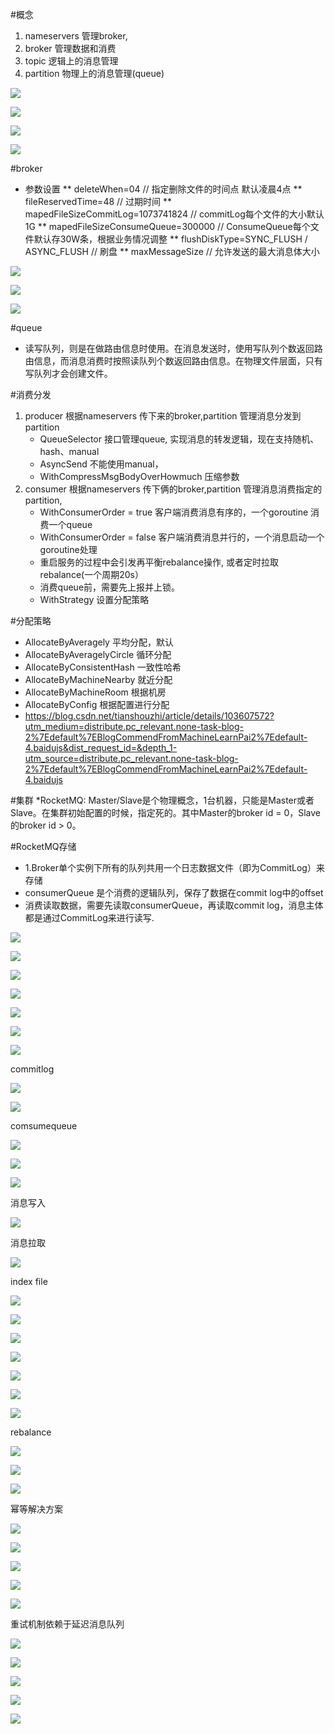 #概念

1. nameservers 管理broker,
2. broker 管理数据和消费
3. topic 逻辑上的消息管理
4. partition 物理上的消息管理(queue)

![](/Users/libinbin/Library/Application%20Support/marktext/images/2023-05-06-13-52-06-image.png)

![](/Users/libinbin/Library/Application%20Support/marktext/images/2023-05-06-11-41-06-image.png)

![](/Users/libinbin/Library/Application%20Support/marktext/images/2023-05-06-11-46-48-image.png)

![](/Users/libinbin/Library/Application%20Support/marktext/images/2023-05-06-13-23-48-image.png)

#broker

* 参数设置
    ** deleteWhen=04  // 指定删除文件的时间点 默认凌晨4点
    ** fileReservedTime=48 // 过期时间
    ** mapedFileSizeCommitLog=1073741824 // commitLog每个文件的大小默认1G 
    ** mapedFileSizeConsumeQueue=300000  // ConsumeQueue每个文件默认存30W条，根据业务情况调整
    ** flushDiskType=SYNC_FLUSH / ASYNC_FLUSH // 刷盘
    ** maxMessageSize // 允许发送的最大消息体大小

![](/Users/libinbin/Library/Application%20Support/marktext/images/2023-05-06-13-38-13-image.png)

![](/Users/libinbin/Library/Application%20Support/marktext/images/2023-05-06-13-39-18-image.png)

![](/Users/libinbin/Library/Application%20Support/marktext/images/2023-05-06-13-58-22-image.png)

#queue

* 读写队列，则是在做路由信息时使用。在消息发送时，使用写队列个数返回路由信息，而消息消费时按照读队列个数返回路由信息。在物理文件层面，只有写队列才会创建文件。

#消费分发

1. producer 根据nameservers 传下来的broker,partition 管理消息分发到partition
   * QueueSelector 接口管理queue, 实现消息的转发逻辑，现在支持随机、hash、manual
   * AsyncSend  不能使用manual， 
   * WithCompressMsgBodyOverHowmuch 压缩参数
2. consumer 根据nameservers 传下俩的broker,partition 管理消息消费指定的partition, 
   * WithConsumerOrder = true 客户端消费消息有序的，一个goroutine 消费一个queue
   * WithConsumerOrder = false 客户端消费消息并行的，一个消息启动一个goroutine处理
   * 重启服务的过程中会引发再平衡rebalance操作, 或者定时拉取rebalance(一个周期20s）
   * 消费queue前，需要先上报并上锁。    
   * WithStrategy 设置分配策略

#分配策略

* AllocateByAveragely 平均分配，默认
* AllocateByAveragelyCircle 循环分配
* AllocateByConsistentHash 一致性哈希
* AllocateByMachineNearby  就近分配
* AllocateByMachineRoom   根据机房
* AllocateByConfig  根据配置进行分配
* https://blog.csdn.net/tianshouzhi/article/details/103607572?utm_medium=distribute.pc_relevant.none-task-blog-2%7Edefault%7EBlogCommendFromMachineLearnPai2%7Edefault-4.baidujs&dist_request_id=&depth_1-utm_source=distribute.pc_relevant.none-task-blog-2%7Edefault%7EBlogCommendFromMachineLearnPai2%7Edefault-4.baidujs

#集群
*RocketMQ: Master/Slave是个物理概念，1台机器，只能是Master或者Slave。在集群初始配置的时候，指定死的。其中Master的broker id = 0，Slave的broker id > 0。

#RocketMQ存储

* 1.Broker单个实例下所有的队列共用一个日志数据文件（即为CommitLog）来存储
* consumerQueue 是个消费的逻辑队列，保存了数据在commit log中的offset
* 消费读取数据，需要先读取consumerQueue，再读取commit log，消息主体都是通过CommitLog来进行读写.

![](/Users/libinbin/Library/Application%20Support/marktext/images/2023-05-06-16-56-08-image.png)

![](/Users/libinbin/Library/Application%20Support/marktext/images/2023-05-06-16-55-50-image.png)

![](/Users/libinbin/Library/Application%20Support/marktext/images/2023-05-06-17-00-21-image.png)

![](/Users/libinbin/Library/Application%20Support/marktext/images/2023-05-06-17-14-18-image.png)

![](/Users/libinbin/Library/Application%20Support/marktext/images/2023-05-06-22-51-35-image.png)

![](/Users/libinbin/Library/Application%20Support/marktext/images/2023-05-06-22-59-58-image.png)

![](/Users/libinbin/Library/Application%20Support/marktext/images/2023-05-06-22-59-39-image.png)

commitlog

![](/Users/libinbin/Library/Application%20Support/marktext/images/2023-05-07-09-42-19-image.png)

![](/Users/libinbin/Library/Application%20Support/marktext/images/2023-05-06-23-05-17-image.png)

comsumequeue

![](/Users/libinbin/Library/Application%20Support/marktext/images/2023-05-07-11-18-31-image.png)

![](/Users/libinbin/Library/Application%20Support/marktext/images/2023-05-07-11-18-15-image.png)

![](/Users/libinbin/Library/Application%20Support/marktext/images/2023-05-07-11-20-12-image.png)

消息写入

![](/Users/libinbin/Library/Application%20Support/marktext/images/2023-05-07-11-25-39-image.png)

消息拉取

![](/Users/libinbin/Library/Application%20Support/marktext/images/2023-05-07-11-30-24-image.png)

index file

![](/Users/libinbin/Library/Application%20Support/marktext/images/2023-05-07-11-45-51-image.png)

![](/Users/libinbin/Library/Application%20Support/marktext/images/2023-05-07-11-49-44-image.png)

![](/Users/libinbin/Library/Application%20Support/marktext/images/2023-05-07-11-51-29-image.png)

![](/Users/libinbin/Library/Application%20Support/marktext/images/2023-05-07-11-54-40-image.png)

![](/Users/libinbin/Library/Application%20Support/marktext/images/2023-05-07-11-55-52-image.png)

![](/Users/libinbin/Library/Application%20Support/marktext/images/2023-05-07-17-01-52-image.png)

![](/Users/libinbin/Library/Application%20Support/marktext/images/2023-05-07-17-11-36-image.png)

rebalance

![](/Users/libinbin/Library/Application%20Support/marktext/images/2023-05-07-17-21-51-image.png)

![](/Users/libinbin/Library/Application%20Support/marktext/images/2023-05-07-22-49-37-image.png)

![](/Users/libinbin/Library/Application%20Support/marktext/images/2023-05-07-22-52-57-image.png)

幂等解决方案

![](/Users/libinbin/Library/Application%20Support/marktext/images/2023-05-07-23-06-36-image.png)

![](/Users/libinbin/Library/Application%20Support/marktext/images/2023-05-07-23-31-47-image.png)

![](/Users/libinbin/Library/Application%20Support/marktext/images/2023-05-07-23-40-01-image.png)

![](/Users/libinbin/Library/Application%20Support/marktext/images/2023-05-08-10-15-46-image.png)

![](/Users/libinbin/Library/Application%20Support/marktext/images/2023-05-08-11-23-27-image.png)

重试机制依赖于延迟消息队列

![](/Users/libinbin/Library/Application%20Support/marktext/images/2023-05-08-11-27-05-image.png)

![](/Users/libinbin/Library/Application%20Support/marktext/images/2023-05-08-11-34-40-image.png)

![](/Users/libinbin/Library/Application%20Support/marktext/images/2023-05-08-14-46-33-image.png)

![](/Users/libinbin/Library/Application%20Support/marktext/images/2023-05-08-14-43-26-image.png)

![](/Users/libinbin/Library/Application%20Support/marktext/images/2023-05-08-15-38-07-image.png)
